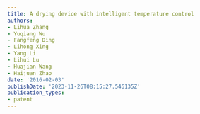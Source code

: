 ```yaml
---
title: A drying device with intelligent temperature control
authors:
- Lihua Zhang
- Yuqiang Wu
- Fangfeng Ding
- Lihong Xing
- Yang Li
- Lihui Lu
- Huajian Wang
- Haijuan Zhao
date: '2016-02-03'
publishDate: '2023-11-26T08:15:27.546135Z'
publication_types:
- patent
---
```

